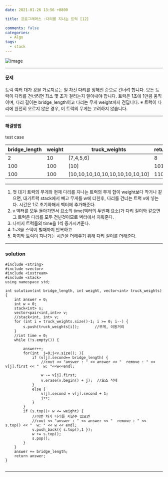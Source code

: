 ```yaml
---
date: 2021-01-26 13:56 +0800

title: 프로그래머스 :다리를 지나는 트럭 [12]

comments: false
categories:
  - Algo
tags:
  - stack
---
```


![image](https://user-images.githubusercontent.com/49177223/105834749-37fbf580-600e-11eb-9914-d93302490d6d.png)

---

#### 문제

트럭 여러 대가 강을 가로지르는 일 차선 다리를 정해진 순으로 건너려 합니다. 모든 트럭이 다리를 건너려면 최소 몇 초가 걸리는지 알아내야 합니다. 트럭은 1초에 1만큼 움직이며, 다리 길이는 bridge_length이고 다리는 무게 weight까지 견딥니다.
※ 트럭이 다리에 완전히 오르지 않은 경우, 이 트럭의 무게는 고려하지 않습니다.

---

#### 해결방법

test case

| bridge_length | weight | truck_weights                   | return |
| ------------- | ------ | ------------------------------- | ------ |
| 2             | 10     | [7,4,5,6]                       | 8      |
| 100           | 100    | [10]                            | 101    |
| 100           | 100    | [10,10,10,10,10,10,10,10,10,10] | 110    |

---

1. 첫 대기 트럭의 무게와 현재 다리를 지나는 트럭의 무게 합이 weight보다 작거나 같으면, 대기트럭 stack에서 빼고 무게를 w에 더한후, 다리를 건너는 트럭 v에 넣는다. 시간은 1로 초기화해서 벡터에 추가해준다.
2. v 벡터를 모두 돌아가면서 요소의 time(벡터의 두번째 요소)가 다리 길이와 같으면 그 트럭은 다리를 모두 건넌것이므로 벡터에서 지워준다.
3. 나머지 트럭들의 time을 1씩 증가시켜준다.
4. 1~3을 스택이 빌때까지 반복하고
5. 마지막 트럭이 지나가는 시간을 더해주기 위해 다리 길이를 더해준다.

---

### solution

```
#include <string>
#include <vector>
#include <iostream>
#include <stack>
using namespace std;

int solution(int bridge_length, int weight, vector<int> truck_weights) {
    int answer = 0;
    int w = 0;
    stack<int> s;
    vector<pair<int,int>> v;
    //stack<int, int> v;
    for (int i = truck_weights.size()-1; i >= 0; i--) {
        s.push(truck_weights[i]);       //무게, 이동거리
    }
    //int time = 0;
    while (!s.empty()) {

        answer++;
        for(int  j=0;j<v.size(); ){
            if (v[j].second== bridge_length) {
                //cout << "answer : " << answer << "  remove : " << v[j].first << "  w: "<<w<<endl;

                w -= v[j].first;
                v.erase(v.begin() + j);  //요소 삭제
            }
            else {
                v[j].second = v[j].second + 1;
                j++;
            }
        }
        if (s.top()+ w <= weight) {
            //이번 차가 다리를 지날수 있으면
            //cout << "answer : " << answer << "  remove : " << s.top() << "  w: " << w << endl;
            v.push_back({ s.top(),1 });
            w += s.top();
            s.pop();
        }
    }
    answer += bridge_length;
    return answer;
}


```

---
